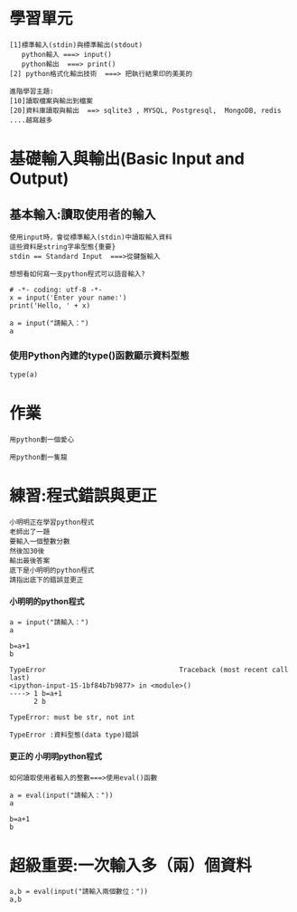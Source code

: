 # 學習單元
```
[1]標準輸入(stdin)與標準輸出(stdout)
   python輸入 ===> input()
   python輸出  ===> print()
[2] python格式化輸出技術  ===> 把執行結果印的美美的
```
```
進階學習主題:
[10]讀取檔案與輸出到檔案
[20]資料庫讀取與輸出  ==> sqlite3 , MYSQL, Postgresql,  MongoDB, redis ....越寫越多  
```
# 基礎輸入與輸出(Basic Input and Output)

## 基本輸入:讀取使用者的輸入
```
使用input時，會從標準輸入(stdin)中讀取輸入資料
這些資料是string字串型態{重要}
stdin == Standard Input  ===>從鍵盤輸入

想想看如何寫一支python程式可以語音輸入?  
```
```
# -*- coding: utf-8 -*-
x = input('Enter your name:')
print('Hello, ' + x)
```
```
a = input("請輸入：")
a
```
###  使用Python內建的type()函數顯示資料型態
```
type(a)
```
# 作業
```
用python劃一個愛心
```
```
用python劃一隻龍
```
# 練習:程式錯誤與更正
```
小明明正在學習python程式
老師出了一題
要輸入一個整數分數
然後加30後
輸出最後答案
底下是小明明的python程式
請指出底下的錯誤並更正
```
#### 小明明的python程式
```
a = input("請輸入：")
a
```
```
b=a+1
b
```
```
TypeError                                 Traceback (most recent call last)
<ipython-input-15-1bf84b7b9877> in <module>()
----> 1 b=a+1
      2 b

TypeError: must be str, not int
```
```
TypeError :資料型態(data type)錯誤
```
#### 更正的 小明明python程式
```
如何讀取使用者輸入的整數===>使用eval()函數
```
```
a = eval(input("請輸入："))
a

b=a+1
b
```
# 超級重要:一次輸入多（兩）個資料
```
a,b = eval(input("請輸入兩個數位："))
a,b
```

